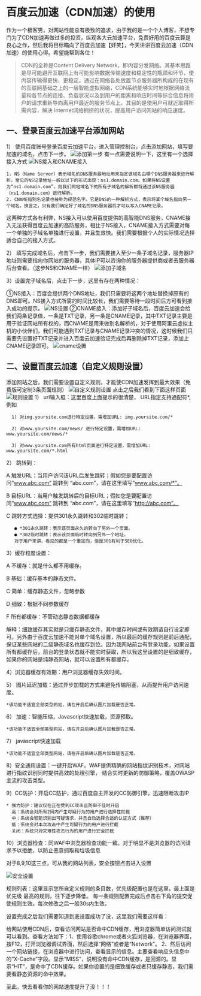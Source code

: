 # 百度云加速（CDN加速）的使用
作为一个极客男，对网站性能总有极致的追求，由于我的是一个个人博客，不想专门为了CDN加速再做过多的投资，纵观各大云加速平台，免费好用的百度云算是良心之作，然后我将目标瞄向了百度云加速【奸笑】，今天讲讲百度云加速（CDN加速）的使用心得。希望能帮到各位！

> CDN的全称是Content Delivery Network，即内容分发网络。其基本思路是尽可能避开互联网上有可能影响数据传输速度和稳定性的瓶颈和环节，使内容传输得更快、更稳定。通过在网络各处放置节点服务器所构成的在现有的互联网基础之上的一层智能虚拟网络，CDN系统能够实时地根据网络流量和各节点的连接、负载状况以及到用户的距离和响应时间等综合信息将用户的请求重新导向离用户最近的服务节点上。其目的是使用户可就近取得所需内容，解决 Internet网络拥挤的状况，提高用户访问网站的响应速度。

## 一、登录百度云加速平台添加网站
1） 使用百度账号登录百度云加速平台，进入管理控制台，点击添加网站，填写要加速的域名，点击下一步。
![添加第一步](./img/tianjia1.png)
有一点需要说明一下，这里有一个选择接入方式
![NS接入和CNAME接入](./img/ns-cname.png)

    1. NS（Name Server）表示域名的DNS服务器地址用来指定该域名由哪个DNS服务器来进行解析。常见的NS记录地址一般以以下的形式出现：ns1.domain.com。如果将NS设置为“ns1.domain.com”，则我们网站域名下的所有子域名的解析都将通过该NS服务器（ns1.domain.com）进行解析。
    2. CNAME指别名记录也被称为规范名字。它是DNS的一种解析方式，表示将某个域名指向另一个域名。换言之，只有我们确定好了域名的DNS服务器后才可以写入CNAME记录。
这两种方式各有利弊，NS接入可以使用百度提供的高智能DNS服务，CNAME接入无法获得百度云加速的高防服务，相比于NS接入，CNAME接入方式需要对每一个单独的子域名单独进行设置，并且生效快。我们需要根据个人的实际情况选择适合自己的接入方式。

2） 填写完成域名后，点击下一步，我们需要接入至少一条子域名记录，服务器IP地址则需要指向你网站的服务器，具体IP可以咨询你的服务器提供商或者去服务器后台查看。（这步NS和CNAME一样）
![添加子域名](./img/tianjiazi.png)

3）设置完子域名后，点击下一步，这里有存在两种情况：

①NS接入：百度会提供两个DNS地址，我们只需要将这两个地址替换掉原有的DNS即可。NS接入方式所需的时间比较长，我们需要等待一段时间后方可看到接入成功的提示。
![NS设置](./img/ns-set.png)
②CNAME接入：添加好子域名后，百度云加速会给我们两条记录值，一条是TXT记录，另一条是CNAME记录，其中TXT记录主要是用于验证网站所有权的，而CNAME是用来做别名解析的，对于使用阿里云虚拟主机的小伙伴们，我们可能遇到TXT记录与CNAME记录冲突的情况，这时候我们只需要先设置好TXT记录并进入百度云加速验证完成后再删除掉TXT记录，添加上CNAME记录即可。
![cname设置](./img/cname-set.png)

## 二、设置百度云加速（自定义规则设置）
添加网站之后，我们需要设置自定义规则，才能使CDN加速发挥到最大效果（免费版可定制3条页面规则）
![自定义规则设置](./img/ziding.png)
点击之后我们看到下面这样页面
![规则设置](./img/guize.png)
1） url输入框：这里百度上面提示的很清楚，
URL指定支持通配符*,例如   

      1) 对img.yoursite.com进行特定设置，需增加URL: img.yoursite.com/*
      
      2) 对www.yoursite.com/news/ 进行特定设置，需增加URL: www.yoursite.com/news/*
      
      3) 对www.yoursite.com所有html页面进行特定设置，需增加URL: www.yoursite.com/*.html

2） 跳转到：

A 触发URL：当用户访问该URL后发生跳转；假如您是要配置访问“www.abc.com” 跳转到 “abc.com”，请在这里填写”www.abc.com/*”。

B 目标URL：当用户触发跳转后的目标URL；假如您是要配置访问“www.abc.com” 跳转到 “abc.com”，请在这里填写”http://abc.com”。
       
C 跳转方式选择：提供301永久跳转和302临时跳转；
       
       ● *301永久跳转：表示该页面永久的转向了另外一个页面。
       ● *302临时跳转：表示该页面临时转向到另外一个地址。
       对于用户来讲，看见的都是一个重定向，但是301有利于SEO优化。
3）缓存粒度设置：

A 不缓存：就是什么都不用缓存。

B 基础：缓存基本的静态文件。

C 简单：缓存静态文件，忽略参数

D 细致：根据不同参数缓存

F 所有都缓存：不管动态静态数据都缓存
                       
解释：细致缓存其实就是只缓存静态文件，其中缓存时间或有效期请自行设定即可。另外由于百度云加速不能对单个域名设置，所以最后的缓存规则是前后通配，保证某些网站的二级静态域名也缓存到位。因为我网站前台有登录功能，如果设置所有都缓存后，前台的登录状态就不能实时获取，所以我这里设置的是细致缓存，如果你的网站是纯静态网站，就可以设置所有都缓存。

4）浏览器缓存有效期：用户浏览器缓存失效时间。

5） 图片延迟加载：通过异步加载的方式来避免传输阻塞，从而提升用户访问速度。

    *该功能不适宜全部类型网站，请在开启后确认图片加载是否正常。
6） 加速：智能压缩，Javascript快速加载，资源预取。

    *该功能不适宜全部类型网站，请在开启后确认图片加载是否正常。
7） javascript快速加载
 
    *该功能不适宜全部类型网站，请在开启后确认图片加载是否正常。
8）安全通用设置：一键开启WAF。WAF提供精确的网站指纹识别技术，对网站进行指纹识别同时提供高效的处理引擎， 结合实时更新的防御策略，覆盖OWASP主流的攻击类型。

9）CC防护：开启CC防护，通过百度自主开发的CC防御引擎，迅速阻断攻击IP

    * 强力防护：建议仅在正在受到CC攻击且防御不佳时开启
      高：系统会对所有2周内产生可疑行为的用户进行选择性拦截
      中：系统会智能识别出可疑请求，并且自动选择合适的认证方式（推荐）
      低：系统会对本次攻击中产生可疑行为的用户进行拦截
      关闭：系统只对灾难性攻击行为的用户进行安全拦截

10）浏览器检查：同WAF中浏览器检查功能一致。对于明显不是浏览器的访问请求予以拒绝，以防止恶意抓取和垃圾信息

对于8,9,10这三点，可从我的网站列表，安全按钮点击进入设置

![安全设置](./img/safe.png)

规则列表：这里显示您所自定义规则的条目数，优先级配置也是在这里，最上面是优先级
最高的规则，往下逐步降低。
每一条规则配置完成后点击右下角的提交促使规则生效。每次修改之后一般30s内生效。

设置完成之后我们需要知道到底设置成功了没，这里我们需要这样看：

给网站使用CDN后，查看访问网站是否命中CDN缓存，用浏览器简单访问测试就可以看到。查看方法如下：1、使用谷歌chrome或者火狐浏览器，在浏览器界面，按F12，打开浏览器调试界面，然后选择“网络”或者是“Network”。 2、然后访问一个网站链接，在浏览器中进行访问，查看显示的信息。主要查看响应头信息中的“X-Cache”字段。显示“MISS”，说明没有命中CDN缓存，是回源的。显示“HIT”，是命中了CDN缓存。如果你设置的是细致缓存或者只缓存静态，我们需要看静态资源的命中效果。

至此，快去看看你的网站速度提升了没！！！